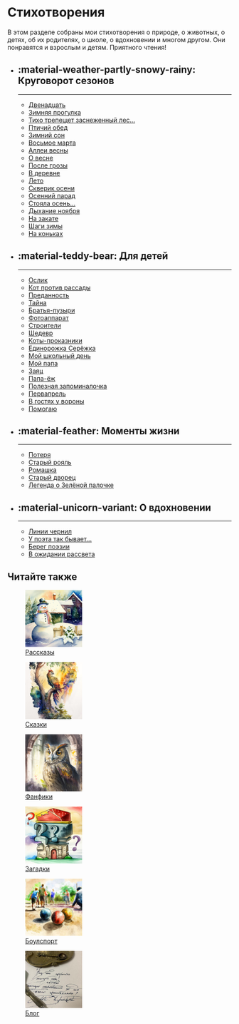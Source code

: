 # Стихотворения

В этом разделе собраны мои стихотворения о природе, о животных, о детях, об их родителях, о школе, о вдохновении и многом другом. Они понравятся и взрослым и детям. Приятного чтения!

<div class="grid cards" markdown>

-   ## :material-weather-partly-snowy-rainy: Круговорот сезонов

    ---

    * [Двенадцать](twelve.md)
    * [Зимняя прогулка](winter-walk.md)
    * [Тихо трепещет заснеженный лес...](forest-is-quivering.md)
    * [Птичий обед](avian-dinner.md)
    * [Зимний сон](winter-dream.md)
    * [Восьмое марта](march-8.md)
    * [Аллеи весны](spring-alleys.md)
    * [О весне](about-spring.md)
    * [После грозы](after-storm.md)
    * [В деревне](country.md)
    * [Лето](summer.md)
    * [Скверик осени](garden-of-autumn.md)
    * [Осенний парад](autumn-parade.md)
    * [Стояла осень...](it-was-autumn.md)
    * [Дыхание ноября](autumn.md)
    * [На закате](sunset.md)
    * [Шаги зимы](winter.md)
    * [На коньках](skating.md)

-   ## :material-teddy-bear: Для детей

    ---

    * [Ослик](donkey.md)
    * [Кот против рассады](cat-vs-plants.md)
    * [Преданность](devotion.md)
    * [Тайна](secret.md)
    * [Братья-пузыри](bubbles.md)
    * [Фотоаппарат](photo-camera.md)
    * [Строители](builders.md)
    * [Шедевр](masterpiece.md)
    * [Коты-проказники](cats.md)
    * [Единорожка Серёжка](unicorn.md)
    * [Мой школьный день](my-school-day.md)
    * [Мой папа](my-dad.md)
    * [Заяц](the-hare.md)
    * [Папа-ёж](dad-hedgehog.md)
    * [Полезная запоминалочка](zapominalochka.md)
    * [Первапрель](april.md)
    * [В гостях у вороны](the-crow.md)
    * [Помогаю](help.md)

-   ## :material-feather: Моменты жизни

    ---

    * [Потеря](loss.md)
    * [Старый рояль](old-piano.md)
    * [Ромашка](chamomile.md)
    * [Старый дворец](old-palace.md)
    * [Легенда о Зелёной палочке](green-stick-legend.md)

-   ## :material-unicorn-variant: О вдохновении

    ---

    * [Линии чернил](ink-lines.md)
    * [У поэта так бывает...](poets.md)
    * [Берег поэзии](coast-of-poetry.md)
    * [В ожидании рассвета](before-sunrise.md)

</div>

## Читайте также

<div class="figures-wrapper">

<div class="menu-figures">
<a href="../stories">
<figure><img class="menu-img" width="128" height="128" src="../images/small/snowman.jpg" />
<figcaption>Рассказы</figcaption>
</figure></a>
</div>

<div class="menu-figures">
<a href="../tales">
<figure><img class="menu-img" width="128" height="128" src="../images/small/bird-princess.jpg" />
<figcaption>Сказки</figcaption>
</figure></a>
</div>

<div class="menu-figures">
<a href="../fanfics">
<figure><img class="menu-img" width="128" height="128" src="../images/small/filiamon.jpg" />
<figcaption>Фанфики</figcaption>
</figure></a>
</div>

<div class="menu-figures">
<a href="../riddles">
<figure><img class="menu-img" width="128" height="128" src="../images/small/riddles.jpg" />
<figcaption>Загадки</figcaption>
</figure></a>
</div>

<div class="menu-figures">
<a href="../boulsport">
<figure><img class="menu-img" width="128" height="128" src="../images/small/boulsport.jpg" />
<figcaption>Боулспорт</figcaption>
</figure></a>
</div>

<div class="menu-figures">
<a href="../blog">
<figure><img class="menu-img" width="128" height="128" src="../images/small/quote.jpg" />
<figcaption>Блог</figcaption>
</figure></a>
</div>

</div>
